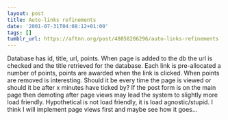 ```yaml
---
layout: post
title: Auto-links refinements
date: '2001-07-31T04:08:12+01:00'
tags: []
tumblr_url: https://aftnn.org/post/48058206296/auto-links-refinements
---
```

<p>Database has id, title, url, points. When page is added to the db the url is checked and the title retrieved for the database. Each link is pre-allocated a number of points, points are awarded when the link is clicked. When points are removed is interesting. Should it be every time the page is viewed or should it be after x minutes have ticked by? If the post form is on the main page then demoting after page views may lead the system to slightly more load friendly. Hypothetical is not load friendly, it is load agnostic/stupid. I think I will implement page views first and maybe see how it goes&hellip;</p>
